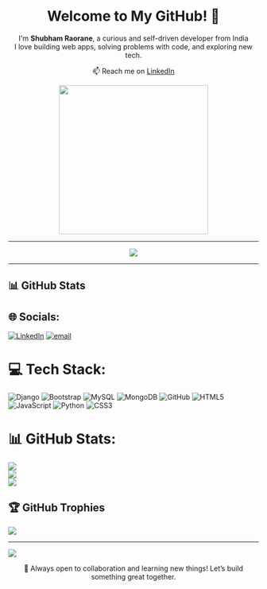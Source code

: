 <h1 align="center">Welcome to My GitHub! 👋</h1>

<p align="center">
  I'm <strong>Shubham Raorane</strong>, a curious and self-driven developer from India <br>
  I love building web apps, solving problems with code, and exploring new tech.
</p>

<p align="center">
  📫 Reach me on <a href="https://www.linkedin.com/in/shubham-raorane-a548b432a/" target="_blank">LinkedIn</a>
</p>

<p align="center">
  <img src="https://media.giphy.com/media/qgQUggAC3Pfv687qPC/giphy.gif" width="300" />
</p>

---

<div align="center">
  <img src="https://profile-counter.glitch.me/ShubhamRaorane11/count.svg?" />
</div>

---

## 📊 GitHub Stats


## 🌐 Socials:
[![LinkedIn](https://img.shields.io/badge/LinkedIn-%230077B5.svg?logo=linkedin&logoColor=white)](https://linkedin.com/in/in/shubham-raorane-a548b432a) [![email](https://img.shields.io/badge/Email-D14836?logo=gmail&logoColor=white)](mailto:shubham.rrane@gmail.com) 

# 💻 Tech Stack:
![Django](https://img.shields.io/badge/django-%23092E20.svg?style=for-the-badge&logo=django&logoColor=white) ![Bootstrap](https://img.shields.io/badge/bootstrap-%238511FA.svg?style=for-the-badge&logo=bootstrap&logoColor=white) ![MySQL](https://img.shields.io/badge/mysql-4479A1.svg?style=for-the-badge&logo=mysql&logoColor=white) ![MongoDB](https://img.shields.io/badge/MongoDB-%234ea94b.svg?style=for-the-badge&logo=mongodb&logoColor=white) ![GitHub](https://img.shields.io/badge/github-%23121011.svg?style=for-the-badge&logo=github&logoColor=white) ![HTML5](https://img.shields.io/badge/html5-%23E34F26.svg?style=for-the-badge&logo=html5&logoColor=white) ![JavaScript](https://img.shields.io/badge/javascript-%23323330.svg?style=for-the-badge&logo=javascript&logoColor=%23F7DF1E) ![Python](https://img.shields.io/badge/python-3670A0?style=for-the-badge&logo=python&logoColor=ffdd54) ![CSS3](https://img.shields.io/badge/css3-%231572B6.svg?style=for-the-badge&logo=css3&logoColor=white)
# 📊 GitHub Stats:
![](https://github-readme-stats.vercel.app/api?username=ShubhamRaorane11&theme=shadow_blue&hide_border=false&include_all_commits=false&count_private=false)<br/>
![](https://nirzak-streak-stats.vercel.app/?user=ShubhamRaorane11&theme=shadow_blue&hide_border=false)<br/>
![](https://github-readme-stats.vercel.app/api/top-langs/?username=ShubhamRaorane11&theme=shadow_blue&hide_border=false&include_all_commits=false&count_private=false&layout=compact)

## 🏆 GitHub Trophies
![](https://github-profile-trophy.vercel.app/?username=ShubhamRaorane11&theme=default&no-frame=false&no-bg=true&margin-w=4)

---
[![](https://visitcount.itsvg.in/api?id=ShubhamRaorane11&icon=0&color=0)](https://visitcount.itsvg.in)

<!-- Proudly created with GPRM ( https://gprm.itsvg.in ) -->
<p align="center">
  🚀 Always open to collaboration and learning new things! Let’s build something great together.
</p>
